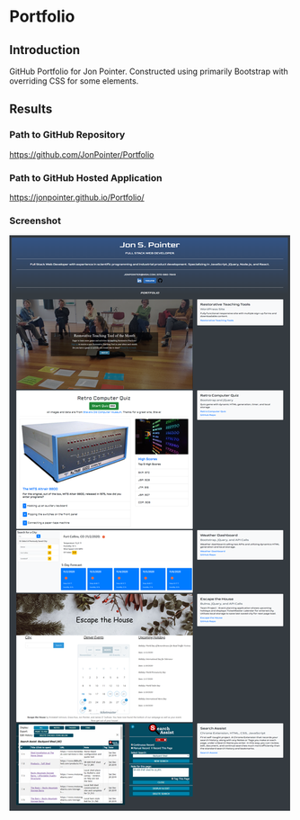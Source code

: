 # Portfolio

## Introduction

GitHub Portfolio for Jon Pointer. Constructed using primarily Bootstrap with overriding CSS for some elements.

## Results

### Path to GitHub Repository

<https://github.com/JonPointer/Portfolio>

### Path to GitHub Hosted Application

<https://jonpointer.github.io/Portfolio/>

### Screenshot

![Portfolio Screenshot](./Assets/MyImages/ScreenCapture.png)
